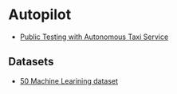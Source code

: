 # Autopilot

- [Public Testing with Autonomous Taxi Service](public_testing_with_autonomous_taxi_service.md)

## Datasets

- [50 Machine Learining dataset](https://blog.cambridgespark.com/50-free-machine-learning-datasets-self-driving-cars-d37be5a96b28)

